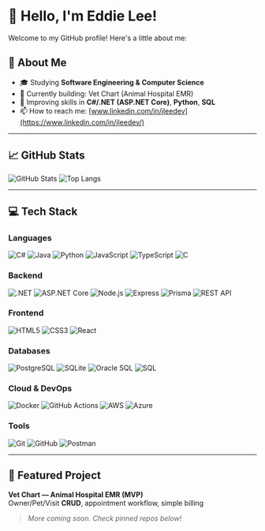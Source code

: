 # 👋 Hello, I'm Eddie Lee!

Welcome to my GitHub profile! Here's a little about me:

## 🌟 About Me
- 🎓 Studying **Software Engineering & Computer Science**
- 🔭 Currently building: Vet Chart (Animal Hospital EMR)
- 🌱 Improving skills in **C#/.NET (ASP.NET Core)**, **Python**, **SQL**
- 📫 How to reach me: [www.linkedin.com/in/jleedev](https://www.linkedin.com/in/jleedev/)

---

## 📈 GitHub Stats
![GitHub Stats](https://github-readme-stats.vercel.app/api?username=Eddie000321&show_icons=true&theme=radical)
![Top Langs](https://github-readme-stats.vercel.app/api/top-langs/?username=Eddie000321&layout=compact&theme=radical)

---

## 💻 Tech Stack

### Languages
![C#](https://img.shields.io/badge/-C%23-239120?logo=csharp&logoColor=fff&style=for-the-badge)
![Java](https://img.shields.io/badge/-Java-007396?logo=openjdk&logoColor=fff&style=for-the-badge)
![Python](https://img.shields.io/badge/-Python-3776AB?logo=python&logoColor=fff&style=for-the-badge)
![JavaScript](https://img.shields.io/badge/-JavaScript-F7DF1E?logo=javascript&logoColor=000&style=for-the-badge)
![TypeScript](https://img.shields.io/badge/-TypeScript-3178C6?logo=typescript&logoColor=fff&style=for-the-badge)
![C](https://img.shields.io/badge/-C-00599C?logo=c&logoColor=fff&style=for-the-badge)

### Backend
![.NET](https://img.shields.io/badge/.NET-512BD4?logo=dotnet&logoColor=fff&style=for-the-badge)
![ASP.NET Core](https://img.shields.io/badge/ASP.NET%20Core-5C2D91?logo=dotnet&logoColor=fff&style=for-the-badge)
![Node.js](https://img.shields.io/badge/-Node.js-339933?logo=node.js&logoColor=fff&style=for-the-badge)
![Express](https://img.shields.io/badge/-Express-000?logo=express&logoColor=fff&style=for-the-badge)
![Prisma](https://img.shields.io/badge/-Prisma-2D3748?logo=prisma&logoColor=fff&style=for-the-badge)
![REST API](https://img.shields.io/badge/-REST%20APIs-20232A?style=for-the-badge)

### Frontend
![HTML5](https://img.shields.io/badge/-HTML5-E34F26?logo=html5&logoColor=fff&style=for-the-badge)
![CSS3](https://img.shields.io/badge/-CSS3-1572B6?logo=css3&logoColor=fff&style=for-the-badge)
![React](https://img.shields.io/badge/-React-61DAFB?logo=react&logoColor=000&style=for-the-badge)

### Databases
![PostgreSQL](https://img.shields.io/badge/-PostgreSQL-4169E1?logo=postgresql&logoColor=fff&style=for-the-badge)
![SQLite](https://img.shields.io/badge/-SQLite-07405E?logo=sqlite&logoColor=fff&style=for-the-badge)
![Oracle SQL](https://img.shields.io/badge/-Oracle%20SQL-F80000?logo=oracle&logoColor=fff&style=for-the-badge)
![SQL](https://img.shields.io/badge/-SQL-1F6FEB?style=for-the-badge)

### Cloud & DevOps
![Docker](https://img.shields.io/badge/-Docker-0db7ed?logo=docker&logoColor=fff&style=for-the-badge)
![GitHub Actions](https://img.shields.io/badge/-GitHub%20Actions-2088FF?logo=githubactions&logoColor=fff&style=for-the-badge)
![AWS](https://img.shields.io/badge/AWS-232F3E?logo=amazon-aws&logoColor=fff&style=for-the-badge)
![Azure](https://img.shields.io/badge/Microsoft_Azure-0078D4?logo=microsoft-azure&logoColor=fff&style=for-the-badge)

### Tools
![Git](https://img.shields.io/badge/-Git-F05032?logo=git&logoColor=fff&style=for-the-badge)
![GitHub](https://img.shields.io/badge/-GitHub-181717?logo=github&logoColor=fff&style=for-the-badge)
![Postman](https://img.shields.io/badge/Postman-FF6C37?logo=postman&logoColor=fff&style=for-the-badge)

---

## 🚀 Featured Project
**Vet Chart — Animal Hospital EMR (MVP)**  
Owner/Pet/Visit **CRUD**, appointment workflow, simple billing  

> *More coming soon. Check pinned repos below!*
